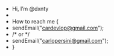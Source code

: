 - Hi, I’m @dxnty
- 
- How to reach me {
-   sendEmail("cardevlop@gmail.com");
-   /* or */
-   sendEmail("carlopersini@gmail.com");
- }
